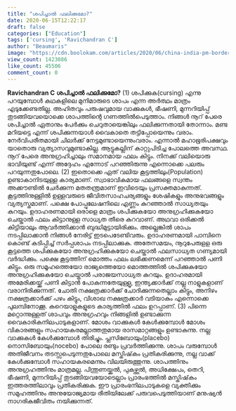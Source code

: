 ```yaml
---
title: "ശപിച്ചാല്‍ ഫലിക്കുമോ?"
date: 2020-06-15T12:22:17
draft: false
categories: ["Education"]
tags: ['cursing', 'Ravichandran C']
author: "Beaumaris"
image: "https://cdn.boolokam.com/articles/2020/06/china-india-pm-border-issue-189.jpg"
view_count: 1423086
like_count: 45506
comment_count: 0
---
```


**[](https://wordpress-972788-3403151.cloudwaysapps.com/ravichandran-c-post-12/277533/china-india-pm-border-issue-190)Ravichandran C** **ശപിച്ചാല്‍ ഫലിക്കുമോ?** (1) ശപിക്കുക(cursing) എന്നു പറയുമ്പോള്‍ കഥകളിലെ മുനിമാരുടെ ശാപം എന്ന അര്‍ത്ഥം മാത്രം എടുക്കേണ്ടതില്ല. അഹിതവും പരുഷവുമായ വാക്കുകള്‍, ഭീഷണി, മുന്നറിയിപ്പ് തുടങ്ങിയവയൊക്കെ ശാപത്തിന്റെ ഗണത്തില്‍പെടുത്താം. നിങ്ങള്‍ നൂറ് പേരെ ശപിച്ചാല്‍ ഏതാനും പേര്‍ക്കും ചെറുതായെങ്കിലും ഫലിക്കുന്നതായി തോന്നാം. മണ്ട മറിയട്ടെ എന്ന് ശപിക്കുന്നയാള്‍ വൈകാതെ തട്ടിപ്പോയെന്നും വരാം. നേര്‍വിപരീതമായി ചിലര്‍ക്ക് നേട്ടമുണ്ടായെന്നുംവരാം. എന്നാല്‍ മഹാഭൂരിപക്ഷവും യാതൊരു വ്യത്യാസവുമുണ്ടാകില്ല. ആട്ടുകല്ലിന് കാറ്റുപിടിച്ച പോലത്തെ അവസ്ഥ. നൂറ് പേരെ അനുഗ്രഹിച്ചാലും സമാനമായ ഫലം കിട്ടും. നിനക്ക് വലിയൊരു ഭാവിയുണ്ട് എന്ന് അദ്ദേഹം എന്നോട് പറഞ്ഞിരുന്നു എന്നൊക്കെ പലരും പറയുന്നതുപോലെ. (2) ഇതൊക്കെ ഏത് വലിയ കൂട്ടത്തിലും(Population) ഉണ്ടാകാനിടയുള്ള കാര്യമാണ്. സ്വാഭാവികമായ ഫലങ്ങളെ സ്വന്തം അക്കൗണ്ടില്‍ ചേര്‍ക്കുന്ന മതതന്ത്രമാണ് ഇവിടെയും പ്രസക്തമാകുന്നത്. കൂട്ടത്തിനുള്ളില്‍ ഉള്ളവരുടെ ജീവിതസാഹചര്യങ്ങളും ശേഷികളും അനുഭവങ്ങളും വ്യത്യസ്തമാണ്. പക്ഷെ പോപ്പുലേഷനിലെ എണ്ണം കുറഞ്ഞാല്‍ സാധ്യതയും കുറയും. ഉദാഹരണമായി ഒരാളെ മാത്രം ശപിക്കുകയോ അനുഗ്രഹിക്കുകയോ ചെയ്താല്‍ ഫലം കിട്ടാനുള്ള സാധ്യത തീരെ കുറവാണ്. അഥവാ ഒരിക്കല്‍ കിട്ടിയാലും ആവര്‍ത്തിക്കാന്‍ ബുദ്ധിമുട്ടായിരിക്കും. അല്ലെങ്കില്‍ ശാപം നടപ്പിലാക്കാന്‍ നിങ്ങള്‍ നേരിട്ട് ഇടപെടേണ്ടിവരും. ഉദാഹരണമായി പാമ്പിനെ കൊണ്ട് കടിപ്പിച്ച് സര്‍പ്പശാപം നടപ്പിലാക്കുക. അതേസമയം, നൂറുപേരുളള ഒരു കൂട്ടത്തെ ശപിക്കുകയോ അനുഗ്രഹിക്കുകയോ ചെയ്താല്‍ ഫലസാധ്യത ഗണ്യമായി വര്‍ദ്ധിക്കും. പക്ഷെ കൂട്ടത്തിന് മൊത്തം ഫലം ലഭിക്കണമെന്ന് പറഞ്ഞാല്‍ പണി കിട്ടും. ഒരു സമൂഹത്തെയോ രാജ്യത്തെയോ മൊത്തത്തില്‍ ശപിക്കുകയോ അനുഗ്രഹിക്കുകയോ ചെയ്താല്‍ പരാജയസാധ്യത കുറയും. ഉദാഹരമായി അമേരിക്കയ്ക്ക് പണി കിട്ടാന്‍ പോകുന്നതേയുള്ളൂ, ഇന്ത്യക്കാര്‍ക്ക് നല്ല നാളുകളാണ് വരാനിരിക്കുന്നത്. ചോതി നക്ഷത്രക്കാര്‍ക്ക് ചോദിക്കുന്നതെല്ലാം കിട്ടും, അനിഴം നക്ഷത്രക്കാര്‍ക്ക് പഴം കിട്ടും, വിശാഖ നക്ഷത്രക്കാര്‍ വടിയാകും എന്നൊക്കെ പുലമ്പിനോക്കൂ. കുറെയാളുകളുടെ കാര്യത്തില്‍ ഫലം ഉറപ്പാണ്. (3) പിന്നെ മറ്റൊന്നുള്ളത് ശാപവും അനുഗ്രഹവും നിങ്ങളില്‍ ഉണ്ടാക്കുന്ന വൈകാരികനിലപാടുകളാണ്. മോശം വാക്കുകള്‍ കേള്‍ക്കുമ്പോള്‍ മോശം വികാരങ്ങളും സഹായകരമല്ലാത്തതുമായ രാസമാറ്റങ്ങളും ഉണ്ടാകുന്നു. നല്ല വാക്കുകള്‍ കേള്‍ക്കുമ്പോള്‍ തിരിച്ചും. പ്ലസിബോയും(placebo) നൊസിബോയും(nocebo) പോലെ രണ്ടും പ്രവര്‍ത്തിക്കുന്നു. ശാപം വരുമ്പോള്‍ അതിജീവനം തടസ്സപെടുന്നതുപോലെ മസ്തിഷ്‌കം പ്രതികരിക്കുന്നു, നല്ല വാക്ക് കേള്‍ക്കുമ്പോള്‍ സഹായകരമെന്നും വിലയിരുത്തുന്നു. ശാപത്തിനും അനുഗ്രഹത്തിനും മാത്രമല്ല. പിന്തുണയ്ക്കല്‍, പുകഴ്ത്തല്‍, അധിക്ഷേപം, തെറി, ഭീഷണി, മുന്നറിയിപ്പ് തുടങ്ങിയവയോടെല്ലാം പ്രാരംഭത്തില്‍ മസ്തിഷ്‌കം ഇത്തരത്തിലാവും പ്രതികരിക്കുക. ഈ പ്രാരംഭനിലപാടുകളെ വ്യക്തിക്കും സമുഹത്തിനും അനുയോജ്യമായ രീതിയിലേക്ക് പരുവപെടുത്തിയാണ് മനുഷ്യന്‍ നാഗരികജീവിതം നയിക്കുന്നത്.
